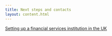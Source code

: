 ```yaml
---
title: Next steps and contacts
layout: content.html
---
```


[Setting up a financial services institution in the UK](https://www.gov.uk/government/publications/guide-to-establishing-a-financial-services-institution-in-the-uk)
